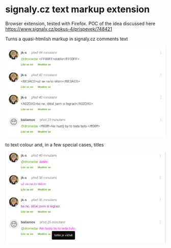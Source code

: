 # signaly.cz text markup extension

Browser extension, tested with Firefox.
POC of the idea discussed here https://www.signaly.cz/pokus-4/prispevek/748421

Turns a quasi-htmlish markup in signaly.cz comments text

![what the comments normally look like](/docs/before.png)

to text colour and, in a few special cases, titles

![with extension activated](/docs/after.png)
